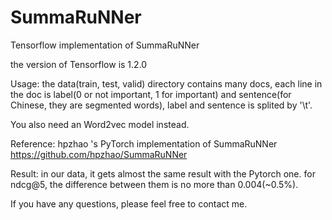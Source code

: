 # SummaRuNNer
Tensorflow implementation  of SummaRuNNer

the version of Tensorflow is 1.2.0

Usage:
   the data(train, test, valid) directory contains many docs, each line in the doc is label(0 or not important, 1 for important) and sentence(for Chinese, they are segmented words), label and sentence is splited by '\t'.
   
   You also need an Word2vec model instead.

Reference:
   hpzhao 's PyTorch implementation of SummaRuNNer
   https://github.com/hpzhao/SummaRuNNer

Result:
   in our data, it gets almost the same result with the Pytorch one. for ndcg@5, the difference between them is no more than 0.004(~0.5%). 
   
If you have any questions, please feel free to contact me.
